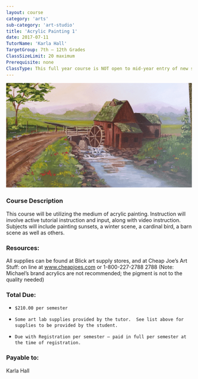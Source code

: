 ```yaml
---
layout: course
category: 'arts'
sub-category: 'art-studio'
title: 'Acrylic Painting 1'
date: 2017-07-11
TutorName: 'Karla Hall'
TargetGroup: 7th – 12th Grades
ClassSizeLimit: 20 maximum
Prerequisite: none
ClassType: This full year course is NOT open to mid-year entry of new students. 
---
```


![Image of Acrylic painting](/courses/images/acrylic.png)

### Course Description
 This course will be utilizing the medium of acrylic painting.  Instruction will involve active tutorial instruction and input, along with video instruction.  Subjects will include painting sunsets, a winter scene, a cardinal bird, a barn scene as well as others.
### Resources:
All supplies can be found at Blick art supply stores, and at Cheap Joe’s Art Stuff:  on line at www.cheapjoes.com or 1-800-227-2788 2788 (Note: Michael’s brand acrylics are not recommended; the pigment is not to the quality needed)

### Total Due:
*     $210.00 per semester
*     Some art lab supplies provided by the tutor.  See list above for supplies to be provided by the student.
*     Due with Registration per semester – paid in full per semester at the time of registration.

### Payable to:
Karla Hall